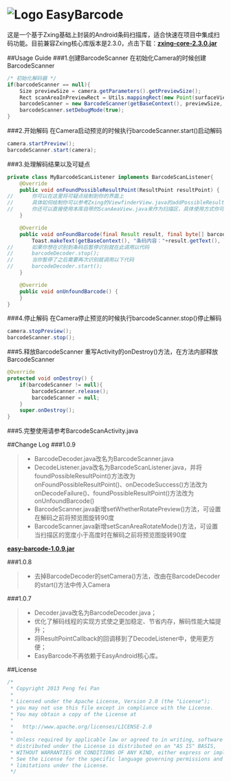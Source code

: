 # ![Logo](https://github.com/ixiaopan/EasyBarcode/raw/master/res/drawable-mdpi/ic_launcher.png) EasyBarcode

这是一个基于Zxing基础上封装的Android条码扫描库，适合快速在项目中集成扫码功能。目前兼容Zxing核心库版本是2.3.0，点击下载：**[zxing-core-2.3.0.jar](https://github.com/ixiaopan/EasyBarcode/raw/master/downloads/zxing-core-2.3.0.jar)**


##Usage Guide
###1.创建BarcodeScanner
在初始化Camera的时候创建BarcodeScanner
```java
/* 初始化解码器 */
if(barcodeScanner == null){
	Size previewSize = camera.getParameters().getPreviewSize();
	Rect scanAreaInPreviewRect = Utils.mappingRect(new Point(surfaceView.getWidth(), surfaceView.getHeight()), ViewUtils.getRelativeRect(scanAreaView, surfaceView), new Point(previewSize.width, previewSize.height), getBaseContext().getResources().getConfiguration().orientation == Configuration.ORIENTATION_LANDSCAPE);
	barcodeScanner = new BarcodeScanner(getBaseContext(), previewSize,  scanAreaInPreviewRect, null, new MyBarcodeScanListener());
	barcodeScanner.setDebugMode(true);
}
```


###2.开始解码
在Camera启动预览的时候执行barcodeScanner.start()启动解码
```java
camera.startPreview();
barcodeScanner.start(camera);
```


###3.处理解码结果以及可疑点
```java
private class MyBarcodeScanListener implements BarcodeScanListener{
	@Override
	public void onFoundPossibleResultPoint(ResultPoint resultPoint) {
//		你可以在这里将可疑点绘制到你的界面上
//		具体如何绘制你可以参考Zxing的ViewfinderView.java的addPossibleResultPoint()方法或者参考本库中的ScanAreaView.java的addPossibleResultPoint()方法
//		你还可以直接使用本库自带的ScanAeaView.java来作为扫描区，具体使用方式你可以参考本项目中的BarcodeScanActivity.java
	}

	@Override
	public void onFoundBarcode(final Result result, final byte[] barcodeBitmapByteArray, final float scaleFactor) {
		Toast.makeText(getBaseContext(), "条码内容："+result.getText(), Toast.LENGTH_LONG).show();
//		如果你想在识别到条码后暂停识别就在此调用以代码
//		barcodeDecoder.stop();
//		当你暂停了之后需要再次识别就调用以下代码
//		barcodeDecoder.start();
	}

	@Override
	public void onUnfoundBarcode() {
	}
}
```


###4.停止解码
在Camera停止预览的时候执行barcodeScanner.stop()停止解码
```java
camera.stopPreview();
barcodeScanner.stop();
```


###5.释放BarcodeScanner
重写Activity的onDestroy()方法，在方法内部释放BarcodeScanner
```java
@Override
protected void onDestroy() {
	if(barcodeScanner != null){
		barcodeScanner.release();
		barcodeScanner = null;
	}
	super.onDestroy();
}
```
###5.完整使用请参考BarcodeScanActivity.java

##Change Log
###1.0.9
>* BarcodeDecoder.java改名为BarcodeScanner.java
>* DecodeListener.java改名为BarcodeScanListener.java，并将foundPossibleResultPoint()方法改为onFoundPossibleResultPoint()、onDecodeSuccess()方法改为onDecodeFailure()、foundPossibleResultPoint()方法改为onUnfoundBarcode()
>* BarcodeScanner.java新增setWhetherRotatePreview()方法，可设置在解码之前将预览图旋转90度
>* BarcodeScanner.java新增setScanAreaRotateMode()方法，可设置当扫描区的宽度小于高度时在解码之前将预览图旋转90度

**[easy-barcode-1.0.9.jar](https://github.com/ixiaopan/EasyBarcode/raw/master/downloads/easy-barcode-1.0.9.jar)**

###1.0.8
>* 去掉BarcodeDecoder的setCamera()方法，改由在BarcodeDecoder的start()方法中传入Camera

###1.0.7
>* Decoder.java改名为BarcodeDecoder.java；
>* 优化了解码线程的实现方式使之更加稳定、节省内存，解码性能大幅提升；
>* 将ResultPointCallback的回调移到了DecodeListener中，使用更方便；
>* EasyBarcode不再依赖于EasyAndroid核心库。

##License
```java
/*
 * Copyright 2013 Peng fei Pan
 * 
 * Licensed under the Apache License, Version 2.0 (the "License");
 * you may not use this file except in compliance with the License.
 * You may obtain a copy of the License at
 * 
 *   http://www.apache.org/licenses/LICENSE-2.0
 * 
 * Unless required by applicable law or agreed to in writing, software
 * distributed under the License is distributed on an "AS IS" BASIS,
 * WITHOUT WARRANTIES OR CONDITIONS OF ANY KIND, either express or implied.
 * See the License for the specific language governing permissions and
 * limitations under the License.
 */
